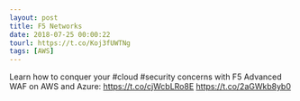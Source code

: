 ```yaml
---
layout: post
title: F5 Networks
date: 2018-07-25 00:00:22
tourl: https://t.co/Koj3fUWTNg
tags: [AWS]
---
```

Learn how to conquer your #cloud #security concerns with F5 Advanced WAF on AWS and Azure: https://t.co/cjWcbLRo8E https://t.co/2aGWkb8yb0